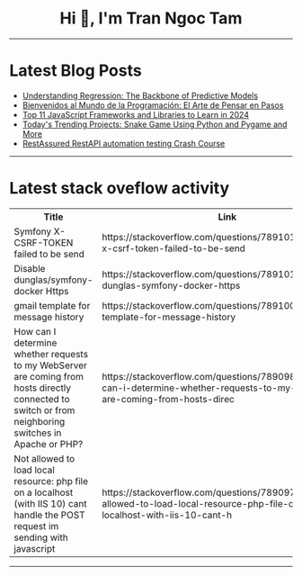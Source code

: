 <h1 align="center">Hi 👋, I'm Tran Ngoc Tam</h1>

---

# Latest Blog Posts 
<!-- BLOG-POST-LIST:START -->
- [Understanding Regression: The Backbone of Predictive Models](https://dev.to/zain725342/understanding-regression-the-backbone-of-predictive-models-1m7a)
- [Bienvenidos al Mundo de la Programación: El Arte de Pensar en Pasos](https://dev.to/torrezmn/bienvenidos-al-mundo-de-la-programacion-el-arte-de-pensar-en-pasos-2lok)
- [Top 11 JavaScript Frameworks and Libraries to Learn in 2024](https://dev.to/dipakahirav/top-11-javascript-frameworks-and-libraries-to-learn-in-2024-a9l)
- [Today&#39;s Trending Projects: Snake Game Using Python and Pygame and More](https://dev.to/labex/todays-trending-projects-snake-game-using-python-and-pygame-and-more-3c8k)
- [RestAssured RestAPI automation testing Crash Course](https://dev.to/brijendrarai/restassured-restapi-automation-testing-crash-course-n4f)
<!-- BLOG-POST-LIST:END -->

---

# Latest stack oveflow activity
<table>
  <tr><th>Title</th><th>Link</th></tr>
  <!-- STACKOVERFLOW:START --><tr><td>Symfony X-CSRF-TOKEN failed to be send</td><td>https://stackoverflow.com/questions/78910147/symfony-x-csrf-token-failed-to-be-send</td></tr><tr><td>Disable dunglas/symfony-docker Https</td><td>https://stackoverflow.com/questions/78910140/disable-dunglas-symfony-docker-https</td></tr><tr><td>gmail template for message history</td><td>https://stackoverflow.com/questions/78910001/gmail-template-for-message-history</td></tr><tr><td>How can I determine whether requests to my WebServer are coming from hosts directly connected to switch or from neighboring switches in Apache or PHP?</td><td>https://stackoverflow.com/questions/78909845/how-can-i-determine-whether-requests-to-my-webserver-are-coming-from-hosts-direc</td></tr><tr><td>Not allowed to load local resource: php file on a localhost &lpar;with IIS 10&rpar; cant handle the POST request im sending with javascript</td><td>https://stackoverflow.com/questions/78909754/not-allowed-to-load-local-resource-php-file-on-a-localhost-with-iis-10-cant-h</td></tr><!-- STACKOVERFLOW:END -->
</table>

---


